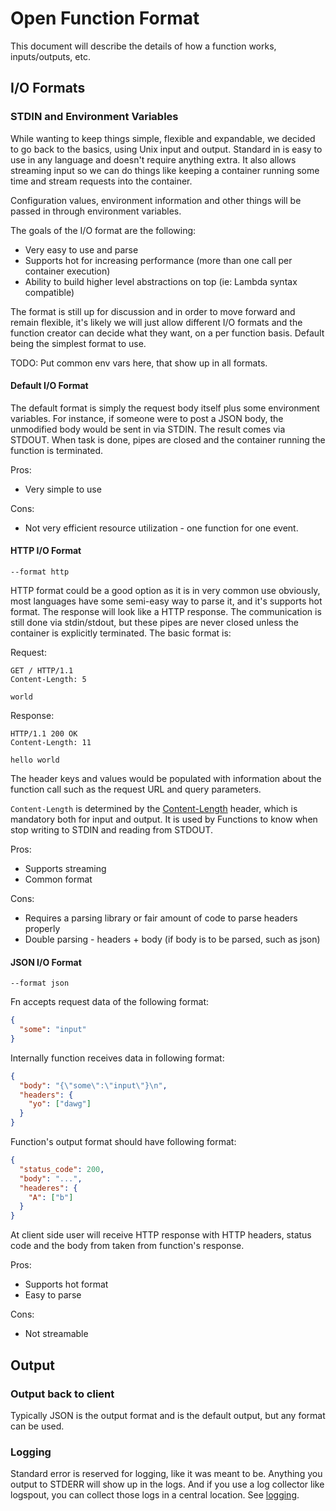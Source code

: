 # Open Function Format

This document will describe the details of how a function works, inputs/outputs, etc.

## I/O Formats

### STDIN and Environment Variables

While wanting to keep things simple, flexible and expandable, we decided to go back to the basics, using Unix input and output. Standard in is easy to use in any language and doesn't require anything extra. It also allows streaming input so we can do things like keeping a container running some time and stream requests into the container.

Configuration values, environment information and other things will be passed in through environment variables.

The goals of the I/O format are the following:

* Very easy to use and parse
* Supports hot for increasing performance (more than one call per container execution)
* Ability to build higher level abstractions on top (ie: Lambda syntax compatible)

The format is still up for discussion and in order to move forward and remain flexible, it's likely we will just allow different I/O formats and the function creator can decide what they want, on a per function basis. Default being the simplest format to use.

TODO: Put common env vars here, that show up in all formats.

#### Default I/O Format

The default format is simply the request body itself plus some environment variables. For instance, if someone were to post a JSON body, the unmodified body would be sent in via STDIN. The result comes via STDOUT. When task is done, pipes are closed and the container running the function is terminated.

Pros:

* Very simple to use

Cons:

* Not very efficient resource utilization - one function for one event.

#### HTTP I/O Format

`--format http`

HTTP format could be a good option as it is in very common use obviously, most languages have some semi-easy way to parse it, and it's supports hot format. The response will look like a HTTP response. The communication is still done via stdin/stdout, but these pipes are never closed unless the container is explicitly terminated. The basic format is:

Request:

```text
GET / HTTP/1.1
Content-Length: 5

world
```

Response:

```text
HTTP/1.1 200 OK
Content-Length: 11

hello world
```

The header keys and values would be populated with information about the function call such as the request URL and query parameters.

`Content-Length` is determined by the [Content-Length](https://tools.ietf.org/html/rfc7230#section-3.3.3) header, which is mandatory both for input and output. It is used by Functions to know when stop writing to STDIN and reading from STDOUT.

Pros:

* Supports streaming
* Common format

Cons:

* Requires a parsing library or fair amount of code to parse headers properly
* Double parsing - headers + body (if body is to be parsed, such as json)

#### JSON I/O Format

`--format json`

Fn accepts request data of the following format:

```json
{
  "some": "input"
}
```

Internally function receives data in following format:

```json
{
  "body": "{\"some\":\"input\"}\n",
  "headers": {
    "yo": ["dawg"]
  }
}
```

Function's output format should have following format:
```json
{
  "status_code": 200,
  "body": "...",
  "headeres": {
    "A": ["b"]
  }
}
```
At client side user will receive HTTP response with HTTP headers, status code and the body from taken from function's response.

Pros:

* Supports hot format
* Easy to parse

Cons:

* Not streamable

## Output

### Output back to client

Typically JSON is the output format and is the default output, but any format can be used.

### Logging

Standard error is reserved for logging, like it was meant to be. Anything you output to STDERR will show up in the logs. And if you use a log
collector like logspout, you can collect those logs in a central location. See [logging](logging.md).
